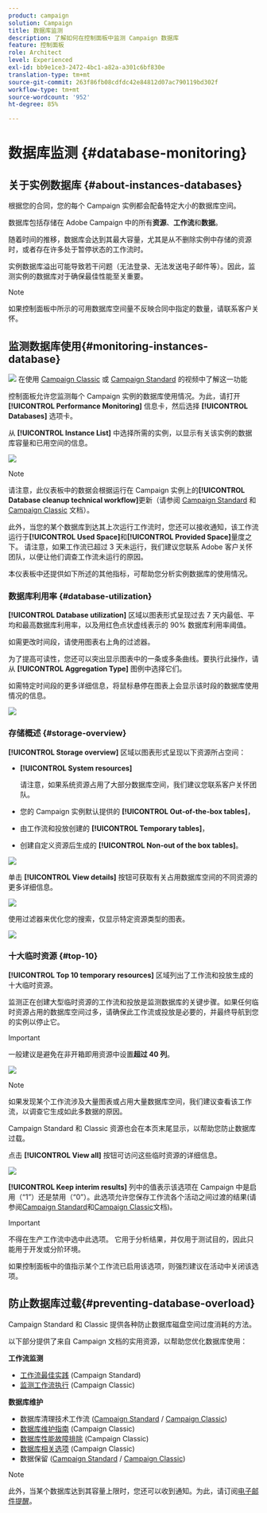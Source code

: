 ```yaml
---
product: campaign
solution: Campaign
title: 数据库监测
description: 了解如何在控制面板中监测 Campaign 数据库
feature: 控制面板
role: Architect
level: Experienced
exl-id: bb9e1ce3-2472-4bc1-a82a-a301c6bf830e
translation-type: tm+mt
source-git-commit: 263f86fb08cdfdc42e84812d07ac790119bd302f
workflow-type: tm+mt
source-wordcount: '952'
ht-degree: 85%

---
```


# 数据库监测 {#database-monitoring}

## 关于实例数据库 {#about-instances-databases}

根据您的合同，您的每个 Campaign 实例都会配备特定大小的数据库空间。

数据库包括存储在 Adobe Campaign 中的所有&#x200B;**资源**、**工作流**&#x200B;和&#x200B;**数据**。

随着时间的推移，数据库会达到其最大容量，尤其是从不删除实例中存储的资源时，或者存在许多处于暂停状态的工作流时。

实例数据库溢出可能导致若干问题（无法登录、无法发送电子邮件等）。因此，监测实例的数据库对于确保最佳性能至关重要。

>[!NOTE]
>
>如果控制面板中所示的可用数据库空间量不反映合同中指定的数量，请联系客户关怀。

## 监测数据库使用{#monitoring-instances-database}

![](assets/do-not-localize/how-to-video.png) 在使用 [Campaign Classic](https://experienceleague.adobe.com/docs/campaign-classic-learn/control-panel/performance-monitoring/monitoring-databases.html?lang=zh-Hans#performance-monitoring) 或 [Campaign Standard](https://experienceleague.adobe.com/docs/campaign-standard-learn/control-panel/performance-monitoring/monitoring-databases.html?lang=zh-Hans#performance-monitoring) 的视频中了解这一功能

控制面板允许您监测每个 Campaign 实例的数据库使用情况。为此，请打开 **[!UICONTROL Performance Monitoring]** 信息卡，然后选择 **[!UICONTROL Databases]** 选项卡。

从 **[!UICONTROL Instance List]** 中选择所需的实例，以显示有关该实例的数据库容量和已用空间的信息。

![](assets/databases_dashboard.png)

>[!NOTE]
>
>请注意，此仪表板中的数据会根据运行在 Campaign 实例上的&#x200B;**[!UICONTROL Database cleanup technical workflow]**&#x200B;更新（请参阅 [Campaign Standard](https://docs.adobe.com/help/zh-Hans/campaign-standard/using/administrating/application-settings/technical-workflows.html#list-of-technical-workflows) 和 [Campaign Classic](https://docs.adobe.com/help/zh-Hans/campaign-classic/using/monitoring-campaign-classic/data-processing/database-cleanup-workflow.html) 文档）。
>
>此外，当您的某个数据库到达其上次运行工作流时，您还可以接收通知，该工作流运行于&#x200B;**[!UICONTROL Used Space]**&#x200B;和&#x200B;**[!UICONTROL Provided Space]**&#x200B;量度之下。 请注意，如果工作流已超过 3 天未运行，我们建议您联系 Adobe 客户关怀团队，以便让他们调查工作流未运行的原因。

本仪表板中还提供如下所述的其他指标，可帮助您分析实例数据库的使用情况。

### 数据库利用率 {#database-utilization}

**[!UICONTROL Database utilization]** 区域以图表形式呈现过去 7 天内最低、平均和最高数据库利用率，以及用红色点状虚线表示的 90% 数据库利用率阈值。

如需更改时间段，请使用图表右上角的过滤器。

为了提高可读性，您还可以突出显示图表中的一条或多条曲线。要执行此操作，请从 **[!UICONTROL Aggregation Type]** 图例中选择它们。

如需特定时间段的更多详细信息，将鼠标悬停在图表上会显示该时段的数据库使用情况的信息。

![](assets/databases_dashboard_detail.png)

### 存储概述 {#storage-overview}

**[!UICONTROL Storage overview]** 区域以图表形式呈现以下资源所占空间：

* **[!UICONTROL System resources]**

   请注意，如果系统资源占用了大部分数据库空间，我们建议您联系客户关怀团队。

* 您的 Campaign 实例默认提供的 **[!UICONTROL Out-of-the-box tables]**，
* 由工作流和投放创建的 **[!UICONTROL Temporary tables]**，
* 创建自定义资源后生成的 **[!UICONTROL Non-out of the box tables]**。

![](assets/database-storage-overview.png)

单击 **[!UICONTROL View details]** 按钮可获取有关占用数据库空间的不同资源的更多详细信息。

![](assets/database-storage-details.png)

使用过滤器来优化您的搜索，仅显示特定资源类型的图表。

![](assets/database-storage-overview-filter.png)

### 十大临时资源 {#top-10}

**[!UICONTROL Top 10 temporary resources]** 区域列出了工作流和投放生成的十大临时资源。

监测正在创建大型临时资源的工作流和投放是监测数据库的关键步骤。如果任何临时资源占用的数据库空间过多，请确保此工作流或投放是必要的，并最终导航到您的实例以停止它。

>[!IMPORTANT]
>
>一般建议是避免在非开箱即用资源中设置&#x200B;**超过 40 列**。

![](assets/database-top10.png)

>[!NOTE]
>
>如果发现某个工作流涉及大量图表或占用大量数据库空间，我们建议查看该工作流，以调查它生成如此多数据的原因。
>
>Campaign Standard 和 Classic 资源也会在本页末尾显示，以帮助您防止数据库过载。

点击 **[!UICONTROL View all]** 按钮可访问这些临时资源的详细信息。

![](assets/database-top10-view.png)

**[!UICONTROL Keep interim results]** 列中的值表示该选项在 Campaign 中是启用（“1”）还是禁用（“0”）。此选项允许您保存工作流各个活动之间过渡的结果(请参阅[Campaign Standard](https://docs.adobe.com/content/help/zh-Hans/campaign-standard/using/managing-processes-and-data/executing-a-workflow/managing-execution-options.html)和[Campaign Classic](https://docs.adobe.com/content/help/zh-Hans/campaign-classic/using/automating-with-workflows/general-operation/workflow-best-practices.html#logs)文档)。

>[!IMPORTANT]
>
>不得在生产工作流中选中此选项。 它用于分析结果，并仅用于测试目的，因此只能用于开发或分阶环境。
>
>如果控制面板中的值指示某个工作流已启用该选项，则强烈建议在活动中关闭该选项。

## 防止数据库过载{#preventing-database-overload}

Campaign Standard 和 Classic 提供各种防止数据库磁盘空间过度消耗的方法。

以下部分提供了来自 Campaign 文档的实用资源，以帮助您优化数据库使用：

**工作流监测**

* [工作流最佳实践](https://docs.adobe.com/content/help/zh-Hans/campaign-standard/using/managing-processes-and-data/workflow-general-operation/best-practices-workflows.html) (Campaign Standard)
* [监测工作流执行](https://docs.adobe.com/help/zh-Hans/campaign-classic/using/automating-with-workflows/monitoring-workflows/monitoring-workflow-execution.html) (Campaign Classic)

**数据库维护**

* 数据库清理技术工作流 ([Campaign Standard](https://docs.adobe.com/help/en/campaign-standard/using/administrating/application-settings/technical-workflows.html#list-of-technical-workflows) / [Campaign Classic](https://docs.adobe.com/help/en/campaign-classic/using/monitoring-campaign-classic/data-processing/database-cleanup-workflow.html))
* [数据库维护指南](https://docs.adobe.com/content/help/zh-Hans/campaign-classic/using/monitoring-campaign-classic/database-maintenance/recommendations.html) (Campaign Classic)
* [数据库性能故障排除](https://experienceleague.adobe.com/docs/campaign-classic/using/monitoring-campaign-classic/troubleshooting-toc/database-issues-toc/database-performances.html?lang=zh-Hans) (Campaign Classic)
* [数据库相关选项](https://docs.adobe.com/help/zh-Hans/campaign-classic/using/installing-campaign-classic/appendices/configuring-campaign-options.html#database) (Campaign Classic)
* 数据保留 ([Campaign Standard](https://docs.adobe.com/help/zh-Hans/campaign-standard/using/administrating/application-settings/data-retention.html) / [Campaign Classic](https://docs.adobe.com/help/zh-Hans/campaign-classic/using/configuring-campaign-classic/data-model/data-model-best-practices.html#data-retention))

>[!NOTE]
>
>此外，当某个数据库达到其容量上限时，您还可以收到通知。为此，请订阅[电子邮件提醒](../../performance-monitoring/using/email-alerting.md)。

